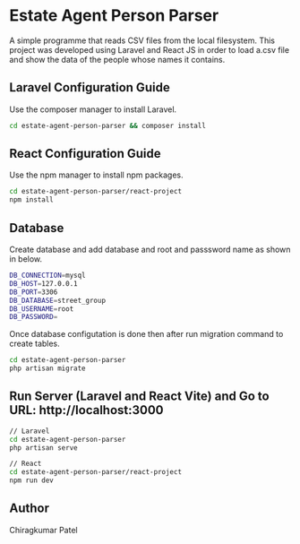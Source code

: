 # Estate Agent Person Parser

A simple programme that reads CSV files from the local filesystem. This project was developed using Laravel and React JS in order to load a.csv file and show the data of the people whose names it contains.

## Laravel Configuration Guide

Use the composer manager to install Laravel. 

```bash
cd estate-agent-person-parser && composer install
```

## React Configuration Guide

Use the npm manager to install npm packages.

```bash
cd estate-agent-person-parser/react-project
npm install
```

## Database
Create database and add database and root and passsword name as shown in below.
```bash
DB_CONNECTION=mysql
DB_HOST=127.0.0.1
DB_PORT=3306
DB_DATABASE=street_group
DB_USERNAME=root
DB_PASSWORD=
```
Once database configutation is done then after run migration command to create tables.

```bash
cd estate-agent-person-parser
php artisan migrate
```

## Run Server (Laravel and React Vite) and Go to URL: http://localhost:3000
```bash
// Laravel
cd estate-agent-person-parser
php artisan serve

// React
cd estate-agent-person-parser/react-project
npm run dev

```



## Author
Chiragkumar Patel

